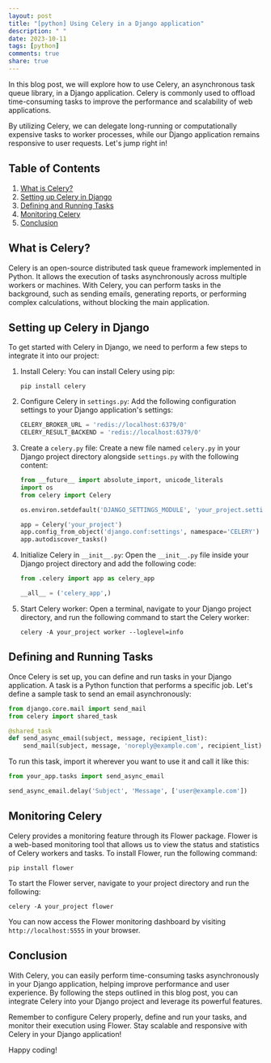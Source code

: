 ```yaml
---
layout: post
title: "[python] Using Celery in a Django application"
description: " "
date: 2023-10-11
tags: [python]
comments: true
share: true
---
```


In this blog post, we will explore how to use Celery, an asynchronous task queue library, in a Django application. Celery is commonly used to offload time-consuming tasks to improve the performance and scalability of web applications.

By utilizing Celery, we can delegate long-running or computationally expensive tasks to worker processes, while our Django application remains responsive to user requests. Let's jump right in!

## Table of Contents
1. [What is Celery?](#what-is-celery)
2. [Setting up Celery in Django](#setting-up-celery)
3. [Defining and Running Tasks](#defining-and-running-tasks)
4. [Monitoring Celery](#monitoring-celery)
5. [Conclusion](#conclusion)

## What is Celery? 

Celery is an open-source distributed task queue framework implemented in Python. It allows the execution of tasks asynchronously across multiple workers or machines. With Celery, you can perform tasks in the background, such as sending emails, generating reports, or performing complex calculations, without blocking the main application.

## Setting up Celery in Django

To get started with Celery in Django, we need to perform a few steps to integrate it into our project:

1. Install Celery: You can install Celery using pip:
   ```shell
   pip install celery
   ```

2. Configure Celery in `settings.py`: Add the following configuration settings to your Django application's settings:
   ```python
   CELERY_BROKER_URL = 'redis://localhost:6379/0'
   CELERY_RESULT_BACKEND = 'redis://localhost:6379/0'
   ```

3. Create a `celery.py` file: Create a new file named `celery.py` in your Django project directory alongside `settings.py` with the following content:
   ```python
   from __future__ import absolute_import, unicode_literals
   import os
   from celery import Celery

   os.environ.setdefault('DJANGO_SETTINGS_MODULE', 'your_project.settings')

   app = Celery('your_project')
   app.config_from_object('django.conf:settings', namespace='CELERY')
   app.autodiscover_tasks()
   ```

4. Initialize Celery in `__init__.py`: Open the `__init__.py` file inside your Django project directory and add the following code:
   ```python
   from .celery import app as celery_app

   __all__ = ('celery_app',)
   ```

5. Start Celery worker: Open a terminal, navigate to your Django project directory, and run the following command to start the Celery worker:
   ```shell
   celery -A your_project worker --loglevel=info
   ```

## Defining and Running Tasks

Once Celery is set up, you can define and run tasks in your Django application. A task is a Python function that performs a specific job. Let's define a sample task to send an email asynchronously:

```python
from django.core.mail import send_mail
from celery import shared_task

@shared_task
def send_async_email(subject, message, recipient_list):
    send_mail(subject, message, 'noreply@example.com', recipient_list)
```

To run this task, import it wherever you want to use it and call it like this:

```python
from your_app.tasks import send_async_email

send_async_email.delay('Subject', 'Message', ['user@example.com'])
```

## Monitoring Celery

Celery provides a monitoring feature through its Flower package. Flower is a web-based monitoring tool that allows us to view the status and statistics of Celery workers and tasks. To install Flower, run the following command:

```shell
pip install flower
```

To start the Flower server, navigate to your project directory and run the following:

```shell
celery -A your_project flower
```

You can now access the Flower monitoring dashboard by visiting `http://localhost:5555` in your browser.

## Conclusion

With Celery, you can easily perform time-consuming tasks asynchronously in your Django application, helping improve performance and user experience. By following the steps outlined in this blog post, you can integrate Celery into your Django project and leverage its powerful features.

Remember to configure Celery properly, define and run your tasks, and monitor their execution using Flower. Stay scalable and responsive with Celery in your Django application!

Happy coding!